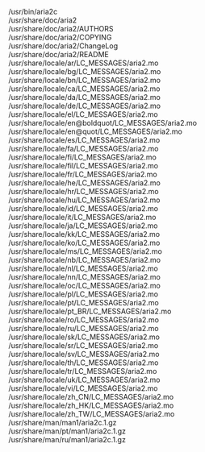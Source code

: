 /usr/bin/aria2c  
/usr/share/doc/aria2  
/usr/share/doc/aria2/AUTHORS  
/usr/share/doc/aria2/COPYING  
/usr/share/doc/aria2/ChangeLog  
/usr/share/doc/aria2/README  
/usr/share/locale/ar/LC_MESSAGES/aria2.mo  
/usr/share/locale/bg/LC_MESSAGES/aria2.mo  
/usr/share/locale/bn/LC_MESSAGES/aria2.mo  
/usr/share/locale/ca/LC_MESSAGES/aria2.mo  
/usr/share/locale/da/LC_MESSAGES/aria2.mo  
/usr/share/locale/de/LC_MESSAGES/aria2.mo  
/usr/share/locale/el/LC_MESSAGES/aria2.mo  
/usr/share/locale/en@boldquot/LC_MESSAGES/aria2.mo  
/usr/share/locale/en@quot/LC_MESSAGES/aria2.mo  
/usr/share/locale/es/LC_MESSAGES/aria2.mo  
/usr/share/locale/fa/LC_MESSAGES/aria2.mo  
/usr/share/locale/fi/LC_MESSAGES/aria2.mo  
/usr/share/locale/fil/LC_MESSAGES/aria2.mo  
/usr/share/locale/fr/LC_MESSAGES/aria2.mo  
/usr/share/locale/he/LC_MESSAGES/aria2.mo  
/usr/share/locale/hr/LC_MESSAGES/aria2.mo  
/usr/share/locale/hu/LC_MESSAGES/aria2.mo  
/usr/share/locale/id/LC_MESSAGES/aria2.mo  
/usr/share/locale/it/LC_MESSAGES/aria2.mo  
/usr/share/locale/ja/LC_MESSAGES/aria2.mo  
/usr/share/locale/kk/LC_MESSAGES/aria2.mo  
/usr/share/locale/ko/LC_MESSAGES/aria2.mo  
/usr/share/locale/ms/LC_MESSAGES/aria2.mo  
/usr/share/locale/nb/LC_MESSAGES/aria2.mo  
/usr/share/locale/nl/LC_MESSAGES/aria2.mo  
/usr/share/locale/nn/LC_MESSAGES/aria2.mo  
/usr/share/locale/oc/LC_MESSAGES/aria2.mo  
/usr/share/locale/pl/LC_MESSAGES/aria2.mo  
/usr/share/locale/pt/LC_MESSAGES/aria2.mo  
/usr/share/locale/pt_BR/LC_MESSAGES/aria2.mo  
/usr/share/locale/ro/LC_MESSAGES/aria2.mo  
/usr/share/locale/ru/LC_MESSAGES/aria2.mo  
/usr/share/locale/sk/LC_MESSAGES/aria2.mo  
/usr/share/locale/sr/LC_MESSAGES/aria2.mo  
/usr/share/locale/sv/LC_MESSAGES/aria2.mo  
/usr/share/locale/th/LC_MESSAGES/aria2.mo  
/usr/share/locale/tr/LC_MESSAGES/aria2.mo  
/usr/share/locale/uk/LC_MESSAGES/aria2.mo  
/usr/share/locale/vi/LC_MESSAGES/aria2.mo  
/usr/share/locale/zh_CN/LC_MESSAGES/aria2.mo  
/usr/share/locale/zh_HK/LC_MESSAGES/aria2.mo  
/usr/share/locale/zh_TW/LC_MESSAGES/aria2.mo  
/usr/share/man/man1/aria2c.1.gz  
/usr/share/man/pt/man1/aria2c.1.gz  
/usr/share/man/ru/man1/aria2c.1.gz  
